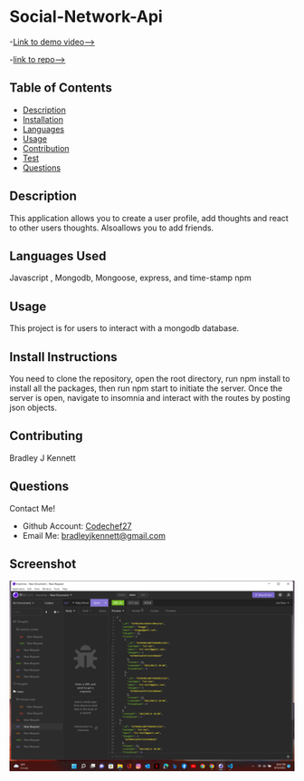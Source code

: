 

  # Social-Network-Api

  -[Link to demo video-->](https://drive.google.com/file/d/1PB22vEJMksnU420alk_2tYDZ8SNckuEQ/view)
  
  -[link to repo-->](https://github.com/Codechef27/social-network-api)

  ## Table of Contents

  - [Description](#description)
  - [Installation](#install-instructions)
  - [Languages](#languages-used)
  - [Usage](#usage)
  - [Contribution](#contributing)
  - [Test](#test)
  - [Questions](#questions)

  ## Description

  This application allows you to create a user profile, add thoughts and react to other users thoughts. Alsoallows you to add friends. 

  ## Languages Used

  Javascript , Mongodb, Mongoose, express, and time-stamp npm

  ## Usage 

  This project is for users to interact with a mongodb database. 

  ## Install Instructions

  You need to clone the repository, open the root directory, run npm install to install all the packages, then run npm start to initiate the server. Once the server is open, navigate to insomnia and interact with the routes by posting json objects.   

  ## Contributing

  Bradley J Kennett

  ## Questions

  Contact Me!

  * Github Account:  [Codechef27](https://github.com/Codechef27)
  * Email Me:  bradleyjkennett@gmail.com

  ## Screenshot

  ![image](./screenshot/Screenshot%20(33).png)
